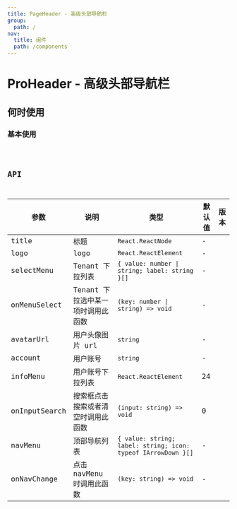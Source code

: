 ```yaml
---
title: PageHeader - 高级头部导航栏
group:
  path: /
nav:
  title: 组件
  path: /components
---
```


# ProHeader - 高级头部导航栏

## 何时使用

### 基本使用

<code src="./demos/basic.tsx" iframe="500px" title="基本使用" desc="基本使用" />

## API

| 参数 | 说明 | 类型 | 默认值 | 版本 |
| --- | --- | --- | --- | --- |
| title | 标题 | `React.ReactNode` | - |
| logo | logo | `React.ReactElement` | - |
| selectMenu | Tenant 下拉列表 | `{ value: number \| string; label: string }[]` | - |
| onMenuSelect | Tenant 下拉选中某一项时调用此函数 | `(key: number \| string) => void` | - |
| avatarUrl | 用户头像图片 url | `string`  | - |
| account | 用户账号 | `string` | - |
| infoMenu | 用户账号下拉列表 | `React.ReactElement` | 24 |
| onInputSearch | 搜索框点击搜索或者清空时调用此函数 | `(input: string) => void` | 0 |
| navMenu | 顶部导航列表 | `{ value: string; label: string; icon: typeof IArrowDown }[]` | - |
| onNavChange | 点击 navMenu 时调用此函数 | `(key: string) => void` | - |
